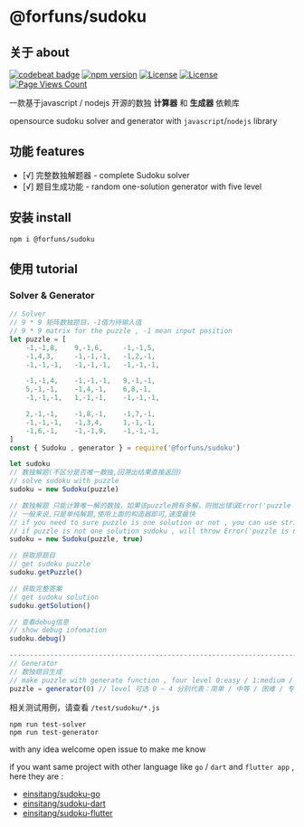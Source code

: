 # @forfuns/sudoku



## 关于 about

[![codebeat badge](https://codebeat.co/badges/ab8e6ab6-5408-4065-9eff-b67fecf7cbf4)](https://codebeat.co/projects/github-com-einsitang-sudoku-nodejs-master)
[![npm version](https://badge.fury.io/js/@forfuns%2Fsudoku.svg)](https://www.npmjs.com/package/@forfuns/sudoku) [![License](https://img.shields.io/badge/License-Anti%20996-blue.svg)](https://github.com/996icu/996.ICU/blob/master/LICENSE) [![License](https://img.shields.io/badge/License-Apache%202.0-blue.svg)](https://opensource.org/licenses/Apache-2.0) [![Page Views Count](https://badges.toozhao.com/badges/01GP5GHAP2TBZPP5WKKMABME0K/blue.svg)](https://badges.toozhao.com/stats/01GP5GHAP2TBZPP5WKKMABME0K "sudoku-nodejs")


一款基于javascript / nodejs 开源的数独 **计算器** 和 **生成器** 依赖库

opensource sudoku solver and generator with `javascript`/`nodejs` library


## 功能 features

- [√] 完整数独解题器 - complete Sudoku solver
- [√] 题目生成功能 -  random one-solution generator with five level


## 安装 install

`npm i @forfuns/sudoku`

## 使用 tutorial

### Solver & Generator

```javascript 1.6
// Solver
// 9 * 9 矩阵数独题目，-1值为待输入值
// 9 * 9 matrix for the puzzle , -1 mean input position
let puzzle = [
    -1,-1,8,    9,-1,6,     -1,-1,5,
    -1,4,3,     -1,-1,-1,   -1,2,-1,
    -1,-1,-1,   -1,-1,-1,   -1,-1,-1,

    -1,-1,4,    -1,-1,-1,   9,-1,-1,
    5,-1,-1,    -1,4,-1,    6,8,-1,
    -1,-1,-1,   1,-1,-1,    -1,-1,-1,

    2,-1,-1,    -1,8,-1,    -1,7,-1,
    -1,-1,-1,   -1,3,4,     1,-1,-1,
    -1,6,-1,    -1,-1,9,    -1,-1,-1,
]
const { Sudoku , generator } = require('@forfuns/sudoku')

let sudoku 
// 数独解题(不区分是否唯一数独,回溯出结果直接返回)
// solve sudoku with puzzle
sudoku = new Sudoku(puzzle)

// 数独解题 只能计算唯一解的数独，如果该puzzle拥有多解，则抛出错误Error('puzzle is not one-solution sudoku')
// 一般来说,只是单纯解题,使用上面的构造器即可,速度最快
// if you need to sure puzzle is one solution or not , you can use strict=true (default is false), that will take longer
// if puzzle is not one solution sudoku , will throw Error('puzzle is not one-solution sudoku')
sudoku = new Sudoku(puzzle, true) 

// 获取原题目
// get sudoku puzzle
sudoku.getPuzzle()

// 获取完整答案
// get sudoku solution
sudoku.getSolution()

// 查看debug信息
// show debug infomation
sudoku.debug()

-----------------------------------------------------------------------------
// Generator
// 数独题目生成
// make puzzle with generate function , four level 0:easy / 1:medium / 2:hard / 3:expert / 4:hell(that may take long times)
puzzle = generator(0) // level 可选 0 ~ 4 分别代表：简单 / 中等 / 困难 / 专家 / "地狱"
```

相关测试用例，请查看 `/test/sudoku/*.js` 

```
npm run test-solver
npm run test-generator
```



with any idea welcome open issue to make me know 

if you want same project with other language like  `go` / `dart` and `flutter app` , here they are : 

- [einsitang/sudoku-go](https://github.com/einsitang/sudoku-go)
- [einsitang/sudoku-dart](https://github.com/einsitang/sudoku-dart)
- [einsitang/sudoku-flutter](https://github.com/einsitang/sudoku-flutter)
